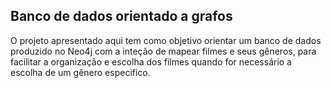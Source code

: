 ## Banco de dados orientado a grafos

O projeto apresentado aqui tem como objetivo orientar um banco de dados produzido no Neo4j com a inteção de mapear filmes e seus gêneros, para facilitar a organização e escolha dos filmes quando for necessário a escolha de um gênero especifico.  
